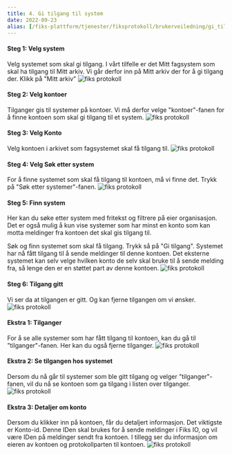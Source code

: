 ```yaml
---
title: 4. Gi tilgang til system
date: 2022-09-23
alias: [/fiks-plattform/tjenester/fiksprotokoll/brukerveiledning/gi_tilgang_til_systemet]
---
```


#### Steg 1: Velg system
Velg systemet som skal gi tilgang. I vårt tilfelle er det Mitt fagsystem som skal ha tilgang til Mitt arkiv. Vi går derfor inn på Mitt arkiv der for å gi tilgang der. Klikk på "Mitt arkiv"
![fiks protokoll](/images/protokoll-brukerveiledning/4_velg_system.png "Velg system")
#### Steg 2: Velg kontoer
Tilganger gis til systemer på kontoer. Vi må derfor velge "kontoer"-fanen for å finne kontoen som skal gi tilgang til et system. 
![fiks protokoll](/images/protokoll-brukerveiledning/4_velg_kontoer.png "Velg kontoer")
#### Steg 3: Velg Konto
Velg kontoen i arkivet som fagsystemet skal få tilgang til.
![fiks protokoll](/images/protokoll-brukerveiledning/4_velg_konto.png "Velg konto")
#### Steg 4: Velg Søk etter system
For å finne systemet som skal få tilgang til kontoen, må vi finne det. Trykk på "Søk etter systemer"-fanen.
![fiks protokoll](/images/protokoll-brukerveiledning/4_velg_sok_etter_system.png "Velg søk etter systemer")
#### Steg 5: Finn system
Her kan du søke etter system med fritekst og filtrere på eier organisasjon. Det er også mulig å kun vise systemer som har minst en konto som kan motta meldinger fra kontoen det skal gis tilgang til.

Søk og finn systemet som skal få tilgang. Trykk så på "Gi tilgang". Systemet har nå fått tilgang til å sende meldinger til denne kontoen. Det eksterne systemet kan selv velge hvilken konto de selv skal bruke til å sende melding fra, så lenge den er en støttet part av denne kontoen.
![fiks protokoll](/images/protokoll-brukerveiledning/4_sok_gi_tilgang.png "Søk etter system")
#### Steg 6: Tilgang gitt
Vi ser da at tilgangen er gitt. Og kan fjerne tilgangen om vi ønsker. 
![fiks protokoll](/images/protokoll-brukerveiledning/4_sok_tilgang_gitt.png "Tilgang gitt")
#### Ekstra 1: Tilganger
For å se alle systemer som har fått tilgang til kontoen, kan du gå til "tilganger"-fanen. Her kan du også fjerne tilganger.
![fiks protokoll](/images/protokoll-brukerveiledning/4_tilganger.png "Tilganger")
#### Ekstra 2: Se tilgangen hos systemet
Dersom du nå går til systemer som ble gitt tilgang og velger "tilganger"-fanen, vil du nå se kontoen som ga tilgang i listen over tilganger.
![fiks protokoll](/images/protokoll-brukerveiledning/4_system_tilganger.png "Tilganger til system")
#### Ekstra 3: Detaljer om konto
Dersom du klikker inn på kontoen, får du detaljert informasjon. Det viktigste er Konto-id. Denne IDen skal brukes for å sende meldinger i Fiks IO, og vil være IDen på meldinger sendt fra kontoen. I tillegg ser du informasjon om eieren av kontoen og protokollparten til kontoen.
![fiks protokoll](/images/protokoll-brukerveiledning/4_system_tilgang_oppsumering.png "Velg system")